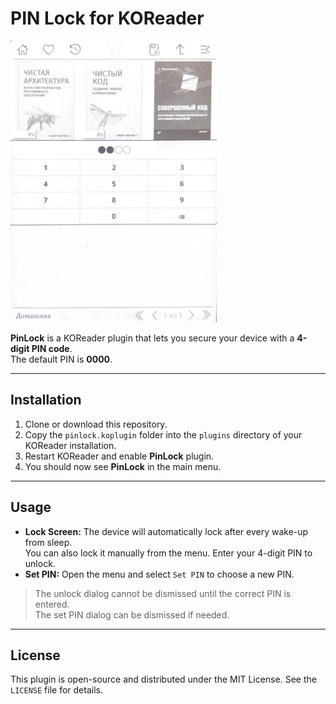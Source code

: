 # PIN Lock for KOReader

<img src="/screenshot.jpg" height="450">

**PinLock** is a KOReader plugin that lets you secure your device with a **4-digit PIN code**.  
The default PIN is **0000**.

---

## Installation

1. Clone or download this repository.
2. Copy the `pinlock.koplugin` folder into the `plugins` directory of your KOReader installation.
3. Restart KOReader and enable **PinLock** plugin.
4. You should now see **PinLock** in the main menu.

---

## Usage

- **Lock Screen:** The device will automatically lock after every wake-up from sleep.  
You can also lock it manually from the menu. Enter your 4-digit PIN to unlock.
- **Set PIN:** Open the menu and select `Set PIN` to choose a new PIN.  

> The unlock dialog cannot be dismissed until the correct PIN is entered.  
> The set PIN dialog can be dismissed if needed.

---

## License

This plugin is open-source and distributed under the MIT License. See the `LICENSE` file for details.
